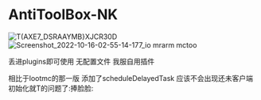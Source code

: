 # AntiToolBox-NK
![T(AXE7_DSRAAYMB}XJCR30D](https://user-images.githubusercontent.com/22098995/196004229-5f996117-4b41-447e-aec8-60f79ad5e27b.png)
![Screenshot_2022-10-16-02-55-14-177_io mrarm mctoo](https://user-images.githubusercontent.com/22098995/196004232-5305068f-b827-4561-a90b-f42e5d7bb087.jpg)

丢进plugins即可使用 无配置文件
我服自用插件

相比于lootmc的那一版
添加了scheduleDelayedTask 应该不会出现还未客户端初始化就T的问题了:捧脸脸:
